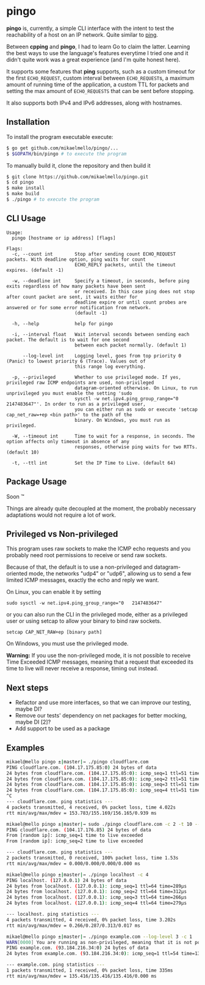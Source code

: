 # pingo

**pingo** is, currently, a simple CLI interface with the intent to test the reachability of a host on an IP network. Quite similar to [ping](https://en.wikipedia.org/wiki/Ping_(networking_utility)).

Between **cpping** and **pingo**, I had to learn Go to claim the latter. Learning the best ways to use the language's features everytime I tried one and it didn't quite work was a great experience (and I'm quite honest here).

It supports some features that **ping** supports, such as a custom timeout for the first `ECHO_REQUEST`, custom interval between `ECHO_REQUEST`s, a maximum amount of running time of the application, a custom TTL for packets and setting the max amount of `ECHO_REQUESTS` that can be sent before stopping.

It also supports both IPv4 and IPv6 addresses, along with hostnames.

## Installation

To install the program executable execute:

``` sh
$ go get github.com/mikaelmello/pingo/...
$ $GOPATH/bin/pingo # to execute the program
```

To manually build it, clone the repository and then build it

``` sh
$ git clone https://github.com/mikaelmello/pingo.git
$ cd pingo
$ make install
$ make build
$ ./pingo # to execute the program
```

## CLI Usage

```
Usage:
  pingo [hostname or ip address] [flags]

Flags:
  -c, --count int        Stop after sending count ECHO_REQUEST packets. With deadline option, ping waits for count
                         ECHO_REPLY packets, until the timeout expires. (default -1)

  -w, --deadline int     Specify a timeout, in seconds, before ping exits regardless of how many packets have been sent
                         or received. In this case ping does not stop after count packet are sent, it waits either for
                         deadline expire or until count probes are answered or for some error notification from network.
                         (default -1)

  -h, --help             help for pingo

  -i, --interval float   Wait interval seconds between sending each packet. The default is to wait for one second
                         between each packet normally. (default 1)

      --log-level int    Logging level, goes from top priority 0 (Panic) to lowest priority 6 (Trace). Values out of
                         this range log everything.

  -p, --privileged       Whether to use privileged mode. If yes, privileged raw ICMP endpoints are used, non-privileged
                         datagram-oriented otherwise. On Linux, to run unprivileged you must enable the setting 'sudo
                         sysctl -w net.ipv4.ping_group_range="0   2147483647"'. In order to run as a privileged user,
                         you can either run as sudo or execute 'setcap cap_net_raw=+ep <bin path>' to the path of the
                         binary. On Windows, you must run as privileged.

  -W, --timeout int      Time to wait for a response, in seconds. The option affects only timeout in absence of any
                         responses, otherwise ping waits for two RTTs. (default 10)

  -t, --ttl int          Set the IP Time to Live. (default 64)
```

## Package Usage

Soon ™

Things are already quite decoupled at the moment, the probably necessary adaptations would not require a lot of work.

## Privileged vs Non-privileged

This program uses raw sockets to make the ICMP echo requests and you probably need root permissions to receive or send raw sockets.

Because of that, the default is to use a non-privileged and datagram-oriented mode, the networks "udp4" or "udp6", allowing us to send a few limited ICMP messages, exactly the echo and reply we want.

On Linux, you can enable it by setting

```
sudo sysctl -w net.ipv4.ping_group_range="0   2147483647"
```

or you can also run the CLI in the privileged mode, either as a privileged user or using setcap to allow your binary to bind raw sockets.

```
setcap CAP_NET_RAW+ep [binary path]
```

On Windows, you must use the privileged mode.

**Warning:** If you use the non-privileged mode, it is not possible to receive Time Exceeded ICMP messages, meaning that
a request that exceeded its time to live will never receive a response, timing out instead.

## Next steps

- Refactor and use more interfaces, so that we can improve our testing, maybe DI?
- Remove our tests' dependency on net packages for better mocking, maybe DI [2]?
- Add support to be used as a package

## Examples

``` sh
mikael@mello pingo ±|master|→ ./pingo cloudflare.com
PING cloudflare.com. (104.17.175.85:0) 24 bytes of data
24 bytes from cloudflare.com. (104.17.175.85:0): icmp_seq=1 ttl=51 time=156.164ms
24 bytes from cloudflare.com. (104.17.175.85:0): icmp_seq=2 ttl=51 time=155.883ms
24 bytes from cloudflare.com. (104.17.175.85:0): icmp_seq=3 ttl=51 time=153.782ms
24 bytes from cloudflare.com. (104.17.175.85:0): icmp_seq=4 ttl=51 time=154.843ms
^C
--- cloudflare.com. ping statistics ---
4 packets transmitted, 4 received, 0% packet loss, time 4.022s
rtt min/avg/max/mdev = 153.783/155.169/156.165/0.939 ms
```

```sh
mikael@mello pingo ±|master|→ sudo ./pingo cloudflare.com -c 2 -t 10 --privileged
PING cloudflare.com. (104.17.176.85) 24 bytes of data
From [random ip]: icmp_seq=1 time to live exceeded
From [random ip]: icmp_seq=2 time to live exceeded

--- cloudflare.com. ping statistics ---
2 packets transmitted, 0 received, 100% packet loss, time 1.53s
rtt min/avg/max/mdev = 0.000/0.000/0.000/0.000 ms
```

``` sh
mikael@mello pingo ±|master|→ ./pingo localhost -c 4
PING localhost. (127.0.0.1) 24 bytes of data
24 bytes from localhost. (127.0.0.1): icmp_seq=1 ttl=64 time=289µs
24 bytes from localhost. (127.0.0.1): icmp_seq=2 ttl=64 time=312µs
24 bytes from localhost. (127.0.0.1): icmp_seq=3 ttl=64 time=266µs
24 bytes from localhost. (127.0.0.1): icmp_seq=4 ttl=64 time=279µs

--- localhost. ping statistics ---
4 packets transmitted, 4 received, 0% packet loss, time 3.202s
rtt min/avg/max/mdev = 0.266/0.287/0.313/0.017 ms
```

``` sh
mikael@mello pingo ±|master|→ ./pingo example.com --log-level 3 -c 1
WARN[0000] You are running as non-privileged, meaning that it is not possible to receive TimeExceeded ICMP messages. Echo requests that exceed the configured TTL of 64 will be treated as timed out 
PING example.com. (93.184.216.34:0) 24 bytes of data
24 bytes from example.com. (93.184.216.34:0): icmp_seq=1 ttl=54 time=135.416ms

--- example.com. ping statistics ---
1 packets transmitted, 1 received, 0% packet loss, time 335ms
rtt min/avg/max/mdev = 135.416/135.416/135.416/0.000 ms
```
